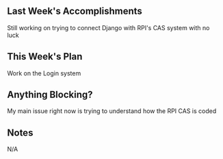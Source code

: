 ## Last Week's Accomplishments

Still working on trying to connect Django with RPI's CAS system with no luck

## This Week's Plan

Work on the Login system

## Anything Blocking?

My main issue right now is trying to understand how the RPI CAS is coded

## Notes

N/A
